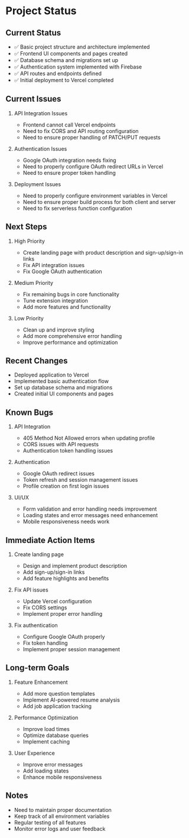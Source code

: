 # Project Status

## Current Status
- ✅ Basic project structure and architecture implemented
- ✅ Frontend UI components and pages created
- ✅ Database schema and migrations set up
- ✅ Authentication system implemented with Firebase
- ✅ API routes and endpoints defined
- ✅ Initial deployment to Vercel completed

## Current Issues
1. API Integration Issues
   - Frontend cannot call Vercel endpoints
   - Need to fix CORS and API routing configuration
   - Need to ensure proper handling of PATCH/PUT requests

2. Authentication Issues
   - Google OAuth integration needs fixing
   - Need to properly configure OAuth redirect URLs in Vercel
   - Need to ensure proper token handling

3. Deployment Issues
   - Need to properly configure environment variables in Vercel
   - Need to ensure proper build process for both client and server
   - Need to fix serverless function configuration

## Next Steps
1. High Priority
   - Create landing page with product description and sign-up/sign-in links
   - Fix API integration issues
   - Fix Google OAuth authentication

2. Medium Priority
   - Fix remaining bugs in core functionality
   - Tune extension integration
   - Add more features and functionality

3. Low Priority
   - Clean up and improve styling
   - Add more comprehensive error handling
   - Improve performance and optimization

## Recent Changes
- Deployed application to Vercel
- Implemented basic authentication flow
- Set up database schema and migrations
- Created initial UI components and pages

## Known Bugs
1. API Integration
   - 405 Method Not Allowed errors when updating profile
   - CORS issues with API requests
   - Authentication token handling issues

2. Authentication
   - Google OAuth redirect issues
   - Token refresh and session management issues
   - Profile creation on first login issues

3. UI/UX
   - Form validation and error handling needs improvement
   - Loading states and error messages need enhancement
   - Mobile responsiveness needs work

## Immediate Action Items
1. Create landing page
   - Design and implement product description
   - Add sign-up/sign-in links
   - Add feature highlights and benefits

2. Fix API issues
   - Update Vercel configuration
   - Fix CORS settings
   - Implement proper error handling

3. Fix authentication
   - Configure Google OAuth properly
   - Fix token handling
   - Implement proper session management

## Long-term Goals
1. Feature Enhancement
   - Add more question templates
   - Implement AI-powered resume analysis
   - Add job application tracking

2. Performance Optimization
   - Improve load times
   - Optimize database queries
   - Implement caching

3. User Experience
   - Improve error messages
   - Add loading states
   - Enhance mobile responsiveness

## Notes
- Need to maintain proper documentation
- Keep track of all environment variables
- Regular testing of all features
- Monitor error logs and user feedback